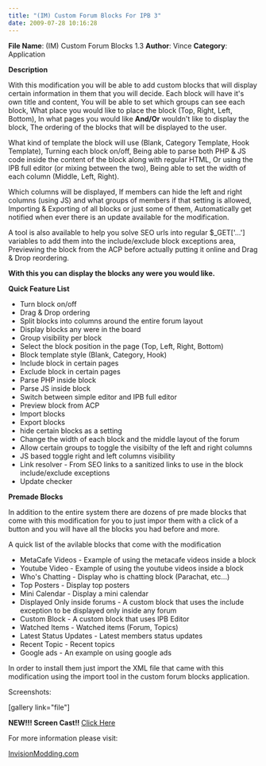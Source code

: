 ```yaml
---
title: "(IM) Custom Forum Blocks For IPB 3"
date: 2009-07-28 10:16:28
---
```


<p style="text-align: left; direction: ltr;"><strong>File Name</strong>: (IM) Custom Forum Blocks 1.3
<strong>Author</strong>: Vince
<strong>Category</strong>: Application
<p style="text-align: left;direction:ltr;"><strong>Description</strong></p>

<p style="text-align: left;direction:ltr;">With this modification you will be able to add custom blocks that will display certain information in them that you will decide.
Each block will have it's own title and content, You will be able to set which groups can see each block, What place you would like to place the
block (Top, Right, Left, Bottom), In what pages you would like <strong>And/Or</strong> wouldn't like to display the block, The ordering of the blocks that will be displayed to the user.
<p style="text-align: left;direction:ltr;">What kind of template the block will use (Blank, Category Template, Hook Template), Turning each block on/off, Being able to parse both PHP &amp; JS code inside the content of the block along with regular HTML, Or using the IPB full editor (or mixing between the two), Being able to set the width of each column (Middle, Left, Right).</p>
<p style="text-align: left;direction:ltr;">Which columns will be displayed, If members can hide the left and right columns (using JS) and what groups of members if that setting is allowed, Importing &amp; Exporting of all blocks or just some of them, Automatically get notified when ever there is an update available for the modification.</p>
<p style="text-align: left;direction:ltr;">A tool is also available to help you solve SEO urls into regular $_GET['...'] variables to add them into the include/exclude block exceptions area, Previewing the block from the ACP before actually putting it online and Drag &amp; Drop reordering.</p>
<p style="text-align: left;direction:ltr;"><strong>With this you can display the blocks any were you would like.</strong></p>
<p style="text-align: left;direction:ltr;"><strong>Quick Feature List</strong></p>

<ul style="text-align: left;direction:ltr;">
	<li>Turn block on/off</li>
	<li>Drag &amp; Drop ordering</li>
	<li>Split blocks into columns around the entire forum layout</li>
	<li>Display blocks any were in the board</li>
	<li>Group visibility per block</li>
	<li>Select the block position in the page (Top, Left, Right, Bottom)</li>
	<li>Block template style (Blank, Category, Hook)</li>
	<li>Include block in certain pages</li>
	<li>Exclude block in certain pages</li>
	<li>Parse PHP inside block</li>
	<li>Parse JS inside block</li>
	<li>Switch between simple editor and IPB full editor</li>
	<li>Preview block from ACP</li>
	<li>Import blocks</li>
	<li>Export blocks</li>
	<li>hide certain blocks as a setting</li>
	<li>Change the width of each block and the middle layout of the forum</li>
	<li>Allow certain groups to toggle the visibilty of the left and right columns</li>
	<li>JS based toggle right and left columns visibility</li>
	<li>Link resolver - From SEO links to a sanitized links to use in the block include/exclude exceptions</li>
	<li>Update checker</li>
</ul>
<p style="text-align: left;direction:ltr;"><strong>Premade Blocks</strong></p>
<p style="text-align: left;direction:ltr;">In addition to the entire system there are dozens of pre made blocks that come with this modification for you to just impor them with a click of a button and you will have all the blocks you had before and more.</p>
<p style="text-align: left;direction:ltr;">A quick list of the avilable blocks that come with the modification</p>

<ul style="text-align: left;direction:ltr;">
	<li>MetaCafe Videos - Example of using the metacafe videos inside a block</li>
	<li>Youtube Video - Example of using the youtube videos inside a block</li>
	<li>Who's Chatting - Display who is chatting block (Parachat, etc...)</li>
	<li>Top Posters - Display top posters</li>
	<li>Mini Calendar - Display a mini calendar</li>
	<li>Displayed Only inside forums - A custom block that uses the include exception to be displayed only inside any forum</li>
	<li>Custom Block - A custom block that uses IPB Editor</li>
	<li>Watched Items - Watched items (Forum, Topics)</li>
	<li>Latest Status Updates - Latest members status updates</li>
	<li>Recent Topic - Recent topics</li>
	<li>Google ads - An example on using google ads</li>
</ul>
<p style="text-align: left;direction:ltr;">In order to install them just import the XML file that came with this modification using the import tool in the custom forum blocks application.</p>
<p style="text-align: left;direction:ltr;">Screenshots:</p>

[gallery link="file"]
<p style="text-align: left;direction:ltr;"><strong>NEW!!! Screen Cast!!
</strong>
<a href="http://www.vadimg.co.il/previews/customforumblocks/index.html" target="_blank">Click Here</a>
<p style="text-align: left;direction:ltr;">For more information please visit:</p>
<p style="text-align: left;direction:ltr;"><a href="http://www.invisionmodding.com/index.php?showtopic=40101" target="_blank">InvisionModding.com</a></p>
